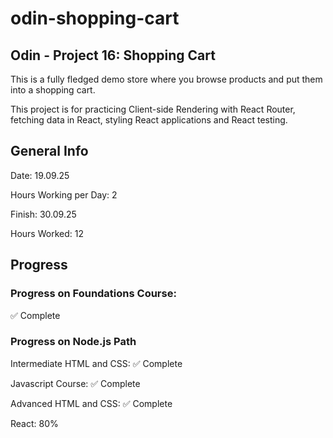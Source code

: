 # odin-shopping-cart
## Odin - Project 16: Shopping Cart

This is a fully fledged demo store where you browse products and put them into a shopping cart.

This project is for practicing Client-side Rendering with React Router, fetching data in React, styling React applications and React testing.

## General Info
Date: 19.09.25

Hours Working per Day: 2

Finish: 30.09.25

Hours Worked: 12

## Progress
### Progress on Foundations Course: 
✅ Complete

### Progress on Node.js Path
Intermediate HTML and CSS: ✅ Complete

Javascript Course: ✅ Complete

Advanced HTML and CSS: ✅ Complete

React: 80%